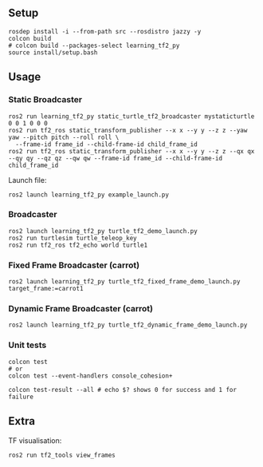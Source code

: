## Setup

```shell
rosdep install -i --from-path src --rosdistro jazzy -y
colcon build
# colcon build --packages-select learning_tf2_py
source install/setup.bash
```

## Usage

### Static Broadcaster

```shell
ros2 run learning_tf2_py static_turtle_tf2_broadcaster mystaticturtle 0 0 1 0 0 0
ros2 run tf2_ros static_transform_publisher --x x --y y --z z --yaw yaw --pitch pitch --roll roll \
  --frame-id frame_id --child-frame-id child_frame_id
ros2 run tf2_ros static_transform_publisher --x x --y y --z z --qx qx --qy qy --qz qz --qw qw --frame-id frame_id --child-frame-id child_frame_id  
```



Launch file:

```shell
ros2 launch learning_tf2_py example_launch.py
```

### Broadcaster

```shell
ros2 launch learning_tf2_py turtle_tf2_demo_launch.py
ros2 run turtlesim turtle_teleop_key
ros2 run tf2_ros tf2_echo world turtle1
```

### Fixed Frame Broadcaster (carrot)

```shell
ros2 launch learning_tf2_py turtle_tf2_fixed_frame_demo_launch.py target_frame:=carrot1
```

### Dynamic Frame Broadcaster (carrot)

```shell
ros2 launch learning_tf2_py turtle_tf2_dynamic_frame_demo_launch.py
```

### Unit tests

```shell
colcon test
# or
colcon test --event-handlers console_cohesion+

colcon test-result --all # echo $? shows 0 for success and 1 for failure
```

## Extra

TF visualisation:

```shell
ros2 run tf2_tools view_frames
```